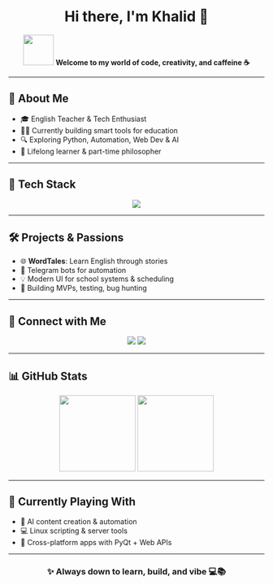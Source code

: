 <h1 align="center">Hi there, I'm Khalid 👋</h1>

<p align="center">
  <img src="https://media.giphy.com/media/hvRJCLFzcasrR4ia7z/giphy.gif" width="60"/>
  <strong>Welcome to my world of code, creativity, and caffeine ☕</strong>
</p>

---

## 🚀 About Me

- 🎓 English Teacher & Tech Enthusiast  
- 👨‍💻 Currently building smart tools for education  
- 🔍 Exploring Python, Automation, Web Dev & AI  
- 🧠 Lifelong learner & part-time philosopher  

---

## 🧰 Tech Stack

<p align="center">
  <img src="https://skillicons.dev/icons?i=python,js,react,html,css,tailwind,qt,git,github,vscode,figma" />
</p>

---

## 🛠️ Projects & Passions

- 🌐 **WordTales**: Learn English through stories  
- 🤖 Telegram bots for automation  
- 💡 Modern UI for school systems & scheduling  
- 🎯 Building MVPs, testing, bug hunting  

---

## 🔗 Connect with Me

<p align="center">
  <a href="https://t.me/n1simp"><img src="https://img.shields.io/badge/Telegram-2CA5E0?style=for-the-badge&logo=telegram&logoColor=white" /></a>
  <a href="mailto:khalid@example.com"><img src="https://img.shields.io/badge/Email-D14836?style=for-the-badge&logo=gmail&logoColor=white" /></a>
</p>

---

## 📊 GitHub Stats

<p align="center">
  <img src="https://github-readme-stats.vercel.app/api?username=n1simp&show_icons=true&theme=tokyonight" height="150" />
  <img src="https://github-readme-stats.vercel.app/api/top-langs/?username=n1simp&layout=compact&theme=tokyonight" height="150" />
</p>

---

## 🧪 Currently Playing With

- 🧬 AI content creation & automation  
- 💻 Linux scripting & server tools  
- 📲 Cross-platform apps with PyQt + Web APIs  

---

<h3 align="center">✨ Always down to learn, build, and vibe 💻📚</h3>
